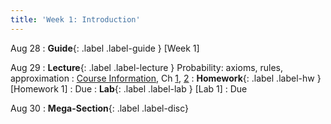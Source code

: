 ```yaml
---
title: 'Week 1: Introduction'
---
```


Aug 28
: **Guide**{: .label .label-guide } [Week 1]

Aug 29
: **Lecture**{: .label .label-lecture } Probability: axioms, rules, approximation
    : [Course Information](course-info), Ch [1](http://prob140.org/textbook/content/Chapter_01/00_Fundamentals.html), [2](http://prob140.org/textbook/content/Chapter_02/00_Calculating_Chances.html)
: **Homework**{: .label .label-hw } [Homework 1]
    : Due 
: **Lab**{: .label .label-lab } [Lab 1]
    : Due
    
Aug 30
: **Mega-Section**{: .label .label-disc}



